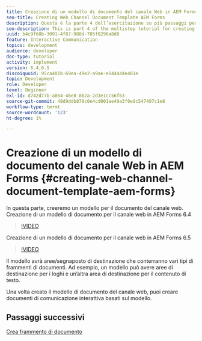 ```yaml
---
title: Creazione di un modello di documento del canale Web in AEM Forms
seo-title: Creating Web Channel Document Template AEM Forms
description: Questa è la parte 4 dell’esercitazione su più passaggi per la creazione del primo documento di comunicazione interattiva. In questa parte, creeremo un modello per il documento del canale web.
seo-description: This is part 4 of the multistep tutorial for creating your first interactive communications document. In this part, we will create a template for web channel document.
uuid: b4c9f68b-3091-4f87-988d-705f0296a8d8
feature: Interactive Communication
topics: development
audience: developer
doc-type: tutorial
activity: implement
version: 6.4,6.5
discoiquuid: 95ca401b-69ea-49e2-a9ae-e144444e481e
topic: Development
role: Developer
level: Beginner
exl-id: d742d77b-a064-46e8-862a-2d3e1cc56f63
source-git-commit: 48d9ddb870c0e4cd001ae49a3f0e9c547407c1e8
workflow-type: tm+mt
source-wordcount: '123'
ht-degree: 1%

---
```


# Creazione di un modello di documento del canale Web in AEM Forms {#creating-web-channel-document-template-aem-forms}

In questa parte, creeremo un modello per il documento del canale web.
Creazione di un modello di documento per il canale web in AEM Forms 6.4
>[!VIDEO](https://video.tv.adobe.com/v/22342?quality=12&learn=on)

Creazione di un modello di documento per il canale web in AEM Forms 6.5
>[!VIDEO](https://video.tv.adobe.com/v/27807?quality=12&learn=on)

Il modello avrà aree/segnaposto di destinazione che conterranno vari tipi di frammenti di documenti. Ad esempio, un modello può avere aree di destinazione per i loghi e un’altra area di destinazione per il contenuto di testo.

Una volta creato il modello di documento del canale web, puoi creare documenti di comunicazione interattiva basati sul modello.

## Passaggi successivi

[Crea frammento di documento](./partfive.md)
